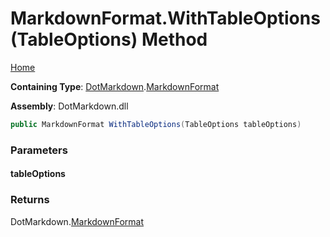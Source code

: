 # MarkdownFormat\.WithTableOptions\(TableOptions\) Method

[Home](../../../README.md)

**Containing Type**: [DotMarkdown](../../README.md)\.[MarkdownFormat](../README.md)

**Assembly**: DotMarkdown\.dll

```csharp
public MarkdownFormat WithTableOptions(TableOptions tableOptions)
```

### Parameters

#### tableOptions

### Returns

DotMarkdown\.[MarkdownFormat](../README.md)

